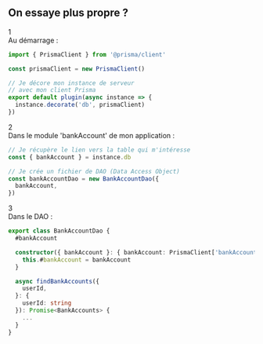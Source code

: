 ## On essaye plus propre ?

<div class="grid gap-6 relative" style="grid-template-columns: 1fr 1fr;">

<div>

<!-- Col 1 -->
<div v-click>
<div
  class="absolute top-1 left-80 px-4 py-3 border rounded-full text-white bg-orange-300 shadow"
  style="z-index: 1;"
>
  1
</div>

<div class="mb-2">
  Au démarrage&nbsp;:
</div>

```typescript
import { PrismaClient } from '@prisma/client'

const prismaClient = new PrismaClient()

// Je décore mon instance de serveur
// avec mon client Prisma
export default plugin(async instance => {
  instance.decorate('db', prismaClient)
})
```
</div>

<div v-click>
<div
  class="absolute top-65 left-85 px-4 py-3 border rounded-full text-white bg-orange-300 shadow"
  style="z-index: 1;"
>
  2
</div>

<div class="mt-5 mb-2">
  Dans le module 'bankAccount' de mon application&nbsp;:
</div>

```typescript
// Je récupère le lien vers la table qui m'intéresse
const { bankAccount } = instance.db

// Je crée un fichier de DAO (Data Access Object)
const bankAccountDao = new BankAccountDao({
  bankAccount,
})
```
</div>
</div>

<!-- Col 2 -->
<div v-click>
<div
  class="absolute top-1 left-180 px-4 py-3 border rounded-full text-white bg-orange-300 shadow"
  style="z-index: 1;"
>
  3
</div>

<div class="mb-2">
  Dans le DAO :
</div>

```typescript
export class BankAccountDao {
  #bankAccount

  constructor({ bankAccount }: { bankAccount: PrismaClient['bankAccount'] }) {
    this.#bankAccount = bankAccount
  }

  async findBankAccounts({
    userId,
  }: {
    userId: string
  }): Promise<BankAccounts> {
    ...
  }
}
```
</div>

</div>
